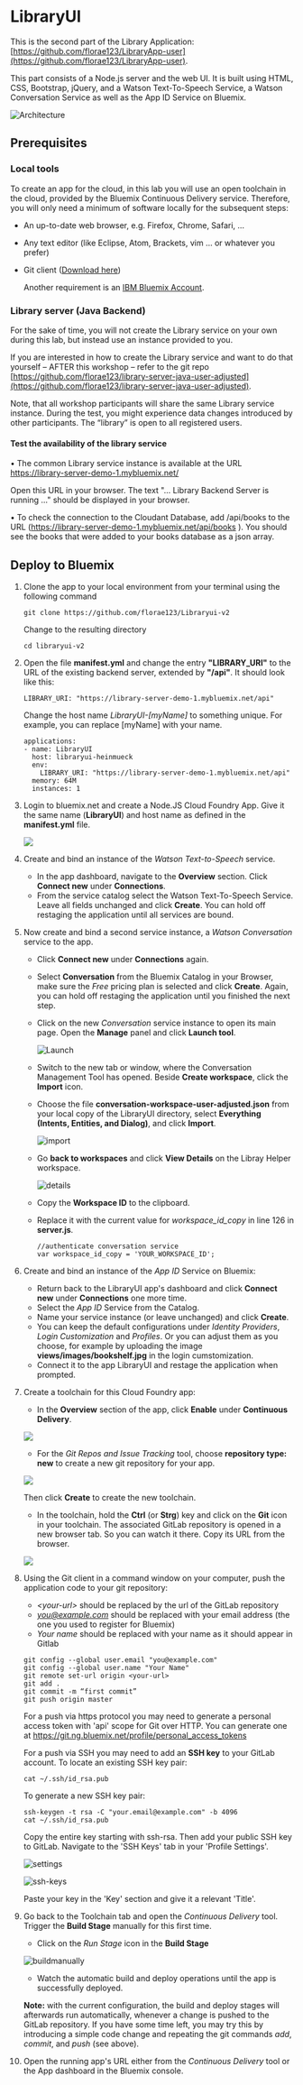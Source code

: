 # LibraryUI

This is the second part of the Library Application: [https://github.com/florae123/LibraryApp-user](https://github.com/florae123/LibraryApp-user).

This part consists of a Node.js server and the web UI.
It is built using HTML, CSS, Bootstrap, jQuery, and a Watson Text-To-Speech Service, a Watson Conversation Service as well as the App ID Service on Bluemix.

  ![Architecture](./images/architecture-node.png)

## Prerequisites
### Local tools
To create an app for the cloud, in this lab you will use an open toolchain in the cloud, provided by the Bluemix Continuous Delivery service. Therefore, you will only need a minimum of software locally for the subsequent steps:

* An up-to-date web browser, e.g. Firefox, Chrome, Safari, …
* Any text editor (like Eclipse, Atom, Brackets, vim … or whatever you prefer)
* Git client ([Download here](https://git-scm.com/downloads))

  Another requirement is an [IBM Bluemix Account](https://console.bluemix.net/registration).

### Library server (Java Backend)
For the sake of time, you will not create the Library service on your own during this lab, but instead use an instance provided to you. 

If you are interested in how to create the Library service and want to do that yourself – AFTER this workshop – refer to the git repo [https://github.com/florae123/library-server-java-user-adjusted](https://github.com/florae123/library-server-java-user-adjusted).

Note, that all workshop participants will share the same Library service instance. During the test, you might experience data changes introduced by other participants. The “library” is open to all registered users. 

#### Test the availability of the library service
•	The common Library service instance is available at the URL 
https://library-server-demo-1.mybluemix.net/

Open this URL in your browser. 
The text "... Library Backend Server is running ..." should be displayed in your browser.

•	To check the connection to the Cloudant Database, add /api/books to the URL 
(https://library-server-demo-1.mybluemix.net/api/books ). You should see the books that were added to your books database as a json array.


## Deploy to Bluemix

1. Clone the app to your local environment from your terminal using the following command

    ```
    git clone https://github.com/florae123/Libraryui-v2
    ```

	Change to the resulting directory
	```
  	cd libraryui-v2
	```

2. Open the file **manifest.yml** and change the entry **"LIBRARY_URI"** to the URL of the existing backend server, extended by **"/api"**. It should look like this:

      ```
      LIBRARY_URI: "https://library-server-demo-1.mybluemix.net/api"
      ```

    Change the host name *LibraryUI-[myName]* to something unique. For example, you can replace [myName] with your name.

    ```
    applications:
    - name: LibraryUI
      host: libraryui-heinmueck
      env:
        LIBRARY_URI: "https://library-server-demo-1.mybluemix.net/api"
      memory: 64M
      instances: 1
    ```

3.  Login to bluemix.net and create a Node.JS Cloud Foundry App.
      Give it the same name (**LibraryUI**) and host name as defined in the **manifest.yml** file.

      ![](./images/nodejsapp.png)

4. Create and bind an instance of the *Watson Text-to-Speech* service.
	* In the app dashboard, navigate to the **Overview** section.  Click **Connect new** under **Connections**. 
	* From the service catalog select the Watson Text-To-Speech Service. Leave all fields unchanged and click **Create**. You can hold off restaging the application until all services are bound.

5. Now create and bind a second service instance, a *Watson Conversation* service to the app. 

    * Click **Connect new** under **Connections** again.
    * Select **Conversation** from the Bluemix Catalog in your Browser, make sure the *Free* pricing plan is selected and click **Create**. Again, you can hold off restaging the application until you finished the next step.
    * Click on the new *Conversation* service instance to open its main page. Open the **Manage** panel and click **Launch tool**. 

        ![Launch](./images/launch-conv.png)

    * Switch to the new tab or window, where the Conversation Management Tool has opened. Beside **Create workspace**, click the  **Import** icon.
    * Choose the file **conversation-workspace-user-adjusted.json** from your local copy of the LibraryUI directory, select **Everything (Intents, Entities, and Dialog)**, and click **Import**.

        ![import](./images/import-workspace-2.png)

    * Go **back to workspaces** and click **View Details** on the Libray Helper workspace.

        ![details](./images/workspace-id.png)

    * Copy the **Workspace ID** to the clipboard.
    * Replace it with the current value for *workspace_id_copy* in line 126 in **server.js**.

        ```
        //authenticate conversation service
        var workspace_id_copy = 'YOUR_WORKSPACE_ID';
        ```
6. Create and bind an instance of the *App ID* Service on Bluemix:

    * Return back to the LibraryUI app's dashboard and click **Connect new** under **Connections** one more time.
    * Select the *App ID* Service from the Catalog.
    * Name your service instance (or leave unchanged) and click **Create**.
    * You can keep the default configurations under *Identity Providers*, *Login Customization* and *Profiles*. Or you can adjust them as you choose, for example by uploading the image **views/images/bookshelf.jpg** in the login cumstomization.
    * Connect it to the app LibraryUI and restage the application when prompted.

7. Create a toolchain for this Cloud Foundry app:

      * In the **Overview** section of the app, click **Enable** under **Continuous Delivery**.

      ![](./images/createtoolchain.png)

      * For the *Git Repos and Issue Tracking* tool, choose **repository type: new** to create a new git repository for your app.

      ![](./images/gitrepo.png)
      
      Then click **Create** to create the new toolchain.

      * In the toolchain, hold the **Ctrl** (or **Strg**) key and click  on the **Git** icon in your toolchain. The associated  GitLab repository is opened in a new browser tab. So you can watch it there. Copy its URL from the browser.

      ![](./images/toolchaingit.png)

8. Using the Git client in a command window on your computer, push the application code to your git repository:

	- *\<your-url\>* should be replaced by the url of the GitLab repository
	- *you@example.com* should be replaced with your email address (the one you used to register for Bluemix)
	- *Your name* should be replaced with your name as it should appear in Gitlab 

    ```
    git config --global user.email "you@example.com"
    git config --global user.name "Your Name"
    git remote set-url origin <your-url>
    git add .
    git commit -m “first commit”
    git push origin master
    ```

    For a push via https  protocol you may need to generate a personal access token with 'api' scope for Git over HTTP. You can generate one at https://git.ng.bluemix.net/profile/personal_access_tokens

    
    For a push via SSH you may need to add an **SSH key** to your GitLab account.
    To locate an existing SSH key pair:
    ```
    cat ~/.ssh/id_rsa.pub
    ```
    To generate a new SSH key pair:
    ```
    ssh-keygen -t rsa -C "your.email@example.com" -b 4096
    cat ~/.ssh/id_rsa.pub
    ```
    Copy the entire key starting with ssh-rsa.
    Then add your public SSH key to GitLab. Navigate to the 'SSH Keys' tab in your 'Profile Settings'.

      ![settings](./images/gitlab-settings.png)
      
      ![ssh-keys](./images/gitlab-ssh.png)

    Paste your key in the 'Key' section and give it a relevant 'Title'.
    
9. Go back to the Toolchain tab and open the *Continuous Delivery* tool. Trigger the **Build Stage** manually for this first time. 
	* Click on the *Run Stage* icon in the **Build Stage**
	
	![buildmanually](./images/BuildStage.png)
	
	* Watch the automatic build and deploy operations until the app is successfully deployed.

	**Note:** with the current configuration, the build and deploy stages will afterwards run automatically, whenever a change is pushed to the GitLab repository. If you have some time left, you may try this by introducing a simple code change and repeating the git commands *add*, *commit*, and *push* (see above).

10. Open the running app's URL either from the *Continuous Delivery* tool or the App dashboard in the Bluemix console.
